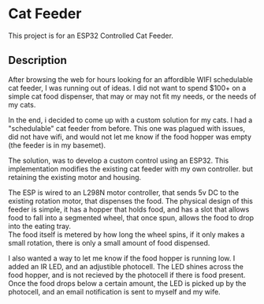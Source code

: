 # Cat Feeder
This project is for an ESP32 Controlled Cat Feeder.  

## Description
After browsing the web for hours looking for an affordible WIFI schedulable cat feeder, I was running out of ideas. I did not want to spend $100+ on a simple cat food dispenser, that may or may not fit my needs, or the needs of my cats.  

  In the end, i decided to come up with a custom solution for my cats. I had a "schedulable" cat feeder from before. This one was plagued with issues, did not have wifi, and would not let me know if the food hopper was empty (the feeder is in my basemet).  

  The solution, was to develop a custom control using an ESP32. This implementation modifies the existing cat feeder with my own controller. but retaining the existing motor and housing.  

  The ESP is wired to an L298N motor controller, that sends 5v DC to the existing rotation motor, that dispenses the food. The physical design of this feeder is simple, it has a hopper that holds food, and has a slot that allows food to fall into a segmented wheel, that once spun, allows the food to drop into the eating tray.  
  The food itself is metered by how long the wheel spins, if it only makes a small rotation, there is only a small amount of food dispensed. 

  I also wanted a way to let me know if the food hopper is running low. I added an IR LED, and an adjustible photocell. The LED shines across the food hopper, and is not recieved by the photocell if there is food present. Once the food drops below a certain amount, the LED is picked up by the photocell, and an email notification is sent to myself and my wife. 
